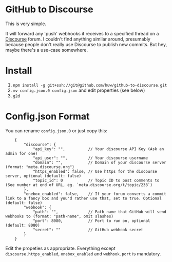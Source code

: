 # GitHub to Discourse
This is very simple.

It will forward any 'push' webhooks it receives to a specified thread on a [Discourse](https://discourse.org) forum. I couldn't find anything similar around, presumably because people don't really use Discourse to publish new commits. But hey, maybe there's a use-case somewhere.

# Install
1. `npm install -g git+ssh://git@github.com/huw/github-to-discourse.git`
2. `mv config.json.0 config.json` and edit properties (see below)
3. `g2d`

# Config.json Format
You can rename `config.json.0` or just copy this:
```
    {
        "discourse": {
            "api_key": "",          // Your discourse API Key (Ask an admin for one)
            "api_user": "",         // Your discourse username
            "domain": "",           // Domain of your discourse server (format: "meta.discourse.org")
            "https_enabled": false, // Use https for the discourse server, optional (default: false)
            "topic_id": 0           // Topic ID to post comments to (See number at end of URL, eg. `meta.discourse.org/t/topic/233`)
        },
        "onebox_enabled": false,    // If your forum converts a commit link to a fancy box and you'd rather use that, set to true. Optional (default: false)
        "webhook": {
            "path": "",             // Path name that GitHub will send webhooks to (format: "path-name", omit slashes)
            "port": 8080,           // Port to run on, optional (default: 8080)
            "secret": ""            // GitHub webhook secret
        }
    }
```

Edit the propeties as appropriate. Everything except `discourse.https_enabled`, `onebox_enabled` and `webhook.port` is mandatory.
